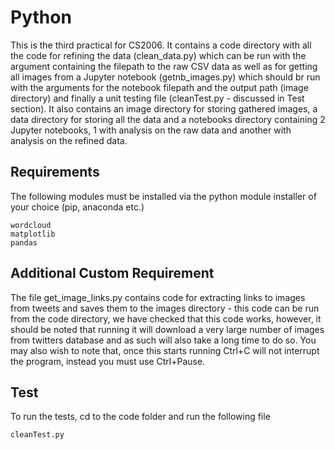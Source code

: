 # Python
This is the third practical for CS2006.
It contains a code directory with all the code for refining the data (clean_data.py) which can be run with the argument containing the filepath to the raw CSV data as well as for getting all images from a Jupyter notebook (getnb_images.py) which should br run with the arguments for the notebook filepath and the output path (image directory) and finally a unit testing file (cleanTest.py - discussed in Test section).
It also contains an image directory for storing gathered images, a data directory for storing all the data and a notebooks directory containing 2 Jupyter notebooks, 1 with analysis on the raw data and another with analysis on the refined data.

## Requirements
The following modules must be installed via the python module installer of your choice (pip, anaconda etc.)

    wordcloud
    matplotlib
    pandas

## Additional Custom Requirement
The file get_image_links.py contains code for extracting links to images from tweets and saves them to the images directory - this code can be run from the code directory, we have checked that this code works, however, it should be noted that running it will download a very large number of images from twitters database and as such will also take a long time to do so.
You may also wish to note that, once this starts running Ctrl+C will not interrupt the program, instead you must use Ctrl+Pause.

## Test
To run the tests, cd to the code folder and run the following file
    
    cleanTest.py
    
